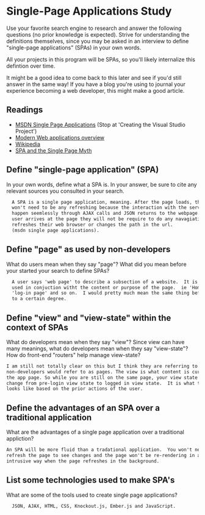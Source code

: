 # Single-Page Applications Study

Use your favorite search engine to research and answer the following questions
(no prior knowledge is expected). Strive for understanding the definitions
themselves, since you may be asked in an interview to define "single-page
applications" (SPAs) in your own words.

All your projects in this program will be SPAs, so you'll likely internalize
this defintion over time.

It might be a good idea to come back to this later and see if you'd still answer
in the same way! If you have a blog you're using to journal your experience
becoming a web developer, this might make a good article.

## Readings

-   [MSDN Single Page Applications](https://msdn.microsoft.com/en-us/magazine/dn463786.aspx) (Stop at 'Creating the Visual Studio Project')
-   [Modern Web applications overview](http://singlepageappbook.com/goal.html)
-   [Wikipedia](https://en.wikipedia.org/wiki/Single-page_application)
-   [SPA and the Single Page Myth](https://johnpapa.net/pageinspa/)

## Define "single-page application" (SPA)

In your own words, define what a SPA is. In your answer, be sure to cite any
relevant sources you consulted in your search.

```md
  A SPA is a single page application, meaning. After the page loads, there
  won't need to be any refreshing because the interaction with the server will
  happen seemlessly through AJAX calls and JSON returns to the webpage. Once the
  user arrives at the page they will not be require to do any navagiation that
  refreshes their web browser or changes the path in the url.
  (msdn single page applications).
```

## Define "page" as used by non-developers

What do users mean when they say "page"? What did you mean before your started
your search to define SPAs?

```md
  A user says 'web page' to describe a subsection of a website.  It is usually
  used in conjuction witht the content or purpose of the page.  ie 'Home-page',
  'log-in page' and so on.  I would pretty much mean the same thing before now
  to a certain degree.
```

## Define "view" and "view-state" within the context of SPAs

What do developers mean when they say "view"? Since view can have many meanings,
what do developers mean when they say "view-state"? How do front-end "routers"
help manage view-state?

```md
I am still not totally clear on this but I think they are referring to what
non-developers would refer to as pages. The view is what content is currently on
the app page. So while you are still on the same page, your view state could
change from pre-login view state to logged in view state.  It is what the page
looks like based on the prior actions of the user.
```

## Define the advantages of an SPA over a traditional application

What are the advantages of a single page application over a traditional appliction?

```md
An SPA will be more fluid than a tradational application.  You won't need to
refresh the page to see changes and the page won't be re-rendering in an
intrusive way when the page refreshes in the background.
```

## List some technologies used to make SPA's

What are some of the tools used to create single page applications?

```md
  JSON, AJAX, HTML, CSS, Knockout.js, Ember.js and JavaScript.
```
